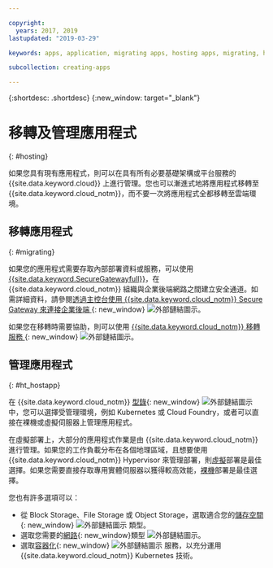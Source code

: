 ```yaml
---

copyright:
  years: 2017, 2019
lastupdated: "2019-03-29"

keywords: apps, application, migrating apps, hosting apps, migrating, hosting, migration

subcollection: creating-apps

---
```


{:shortdesc: .shortdesc}
{:new_window: target="_blank"}

# 移轉及管理應用程式
{: #hosting}

如果您具有現有應用程式，則可以在具有所有必要基礎架構或平台服務的 {{site.data.keyword.cloud}} 上進行管理。您也可以漸進式地將應用程式移轉至 {{site.data.keyword.cloud_notm}}，而不要一次將應用程式全都移轉至雲端環境。

## 移轉應用程式
{: #migrating}

如果您的應用程式需要存取內部部署資料或服務，可以使用 [{{site.data.keyword.SecureGatewayfull}}](/docs/services/SecureGateway?topic=securegateway-getting-started-with-sg#getting-started-with-sg)，在 {{site.data.keyword.cloud_notm}} 組織與企業後端網路之間建立安全通道。如需詳細資料，請參閱[透過主控台使用 {{site.data.keyword.cloud_notm}} Secure Gateway 來連接企業後端 ](https://developer.ibm.com/bluemix/2015/04/01/reaching-enterprise-backend-bluemix-secure-gateway/){: new_window} ![外部鏈結圖示](../icons/launch-glyph.svg "外部鏈結圖示")。

如果您在移轉時需要協助，則可以使用 [{{site.data.keyword.cloud_notm}} 移轉服務 ](https://www.ibm.com/cloud/migration-services){: new_window} ![外部鏈結圖示](../icons/launch-glyph.svg "外部鏈結圖示")。

## 管理應用程式
{: #ht_hostapp}

在 {{site.data.keyword.cloud_notm}} [型錄](https://{DomainName}/catalog/?taxonomyNavigation=apps){: new_window} ![外部鏈結圖示](../icons/launch-glyph.svg "外部鏈結圖示") 中，您可以選擇受管理環境，例如 Kubernetes 或 Cloud Foundry，或者可以直接在裸機或虛擬伺服器上管理應用程式。

在虛擬部署上，大部分的應用程式作業是由 {{site.data.keyword.cloud_notm}} 進行管理。如果您的工作負載分布在各個地理區域，且想要使用 {{site.data.keyword.cloud_notm}} Hypervisor 來管理部署，則[虛擬](/docs/vsi?topic=virtual-servers-about-virtual-servers#about-virtual-servers)部署是最佳選擇。如果您需要直接存取專用實體伺服器以獲得較高效能，[裸機](/docs/bare-metal?topic=bare-metal-bm-getting-started#getting-started)部署是最佳選擇。

您也有許多選項可以：
* 從 Block Storage、File Storage 或 Object Storage，選取適合您的[儲存空間](https://{DomainName}/catalog/?taxonomyNavigation=apps&category=slstorage){: new_window} ![外部鏈結圖示](../icons/launch-glyph.svg "外部鏈結圖示") 類型。
* 選取您需要的[網路](https://{DomainName}/catalog/?taxonomyNavigation=apps&category=slnetwork){: new_window}類型 ![外部鏈結圖示](../icons/launch-glyph.svg "外部鏈結圖示")。
* 選取[容器化](https://{DomainName}/catalog/?taxonomyNavigation=apps&category=containers){: new_window} ![外部鏈結圖示](../icons/launch-glyph.svg "外部鏈結圖示") 服務，以充分運用 {{site.data.keyword.cloud_notm}} Kubernetes 技術。
